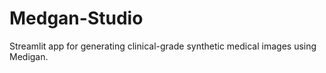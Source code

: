 # Medgan-Studio
Streamlit app for generating clinical-grade synthetic medical images using Medigan.
